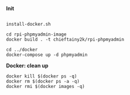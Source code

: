 **Init**

`````

install-docker.sh

cd rpi-phpmyadmin-image
docker build . -t chieftainy2k/rpi-phpmyadmin

cd ../docker
docker-compose up -d phpmyadmin

`````


**Docker: clean up**
`````
docker kill $(docker ps -q)
docker rm $(docker ps -a -q)
docker rmi $(docker images -q)
`````

